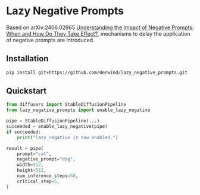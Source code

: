 # Lazy Negative Prompts

Based on arXiv:2406.02965 [Understanding the Impact of Negative Prompts: When and How Do They Take Effect?](https://arxiv.org/abs/2406.02965), mechanisms to delay the application of negative prompts are introduced.

## Installation

```sh
pip install git+https://github.com/derwind/lazy_negative_prompts.git
```

## Quickstart

```python
from diffusers import StableDiffusionPipeline
from lazy_negative_prompts import enable_lazy_negative

pipe = StableDiffusionPipeline(...)
succeeded = enable_lazy_negative(pipe)
if succeeded:
    print("lazy_negative is now enabled.")

result = pipe(
    prompt="cat",
    negative_prompt="dog",
    width=512,
    height=512,
    num_inference_steps=50,
    critical_step=5,
)
```
